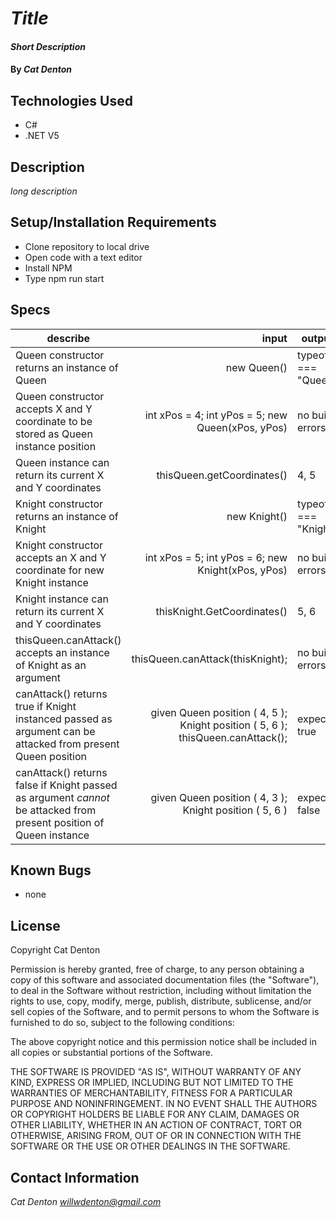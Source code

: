 # _Title_

#### _Short Description_

#### By _**Cat Denton**_

## Technologies Used

* C#
* .NET V5

## Description

_long description_

## Setup/Installation Requirements

* Clone repository to local drive
* Open code with a text editor
* Install NPM
* Type npm run start

## Specs

| describe | input | output |
|----------|------:|--------|
| Queen constructor returns an instance of Queen | new Queen() | typeof === "Queen" |
| Queen constructor accepts X and Y coordinate to be stored as Queen instance position | int xPos = 4; int yPos = 5; new Queen(xPos, yPos) | no build errors |
| Queen instance can return its current X and Y coordinates | thisQueen.getCoordinates() | 4, 5  |
| Knight constructor returns an instance of Knight | new Knight() | typeof === "Knight" |
| Knight constructor accepts an X and Y coordinate for new Knight instance | int xPos = 5; int yPos = 6; new Knight(xPos, yPos) | no build errors |
| Knight instance can return its current X and Y coordinates | thisKnight.GetCoordinates() | 5, 6 |
| thisQueen.canAttack() accepts an instance of Knight as an argument | thisQueen.canAttack(thisKnight); | no build errors |
| canAttack() returns true if Knight instanced passed as argument can be attacked from present Queen position | given Queen position ( 4, 5 ); Knight position ( 5, 6 ); thisQueen.canAttack(); | expect true  |
| canAttack() returns false if Knight passed as argument *cannot* be attacked from present position of Queen instance | given Queen position ( 4, 3 ); Knight position ( 5, 6 ) | expect false |


## Known Bugs

* none

## License

Copyright <YEAR> Cat Denton

Permission is hereby granted, free of charge, to any person obtaining a copy of this software and associated documentation files (the "Software"), to deal in the Software without restriction, including without limitation the rights to use, copy, modify, merge, publish, distribute, sublicense, and/or sell copies of the Software, and to permit persons to whom the Software is furnished to do so, subject to the following conditions:

The above copyright notice and this permission notice shall be included in all copies or substantial portions of the Software.

THE SOFTWARE IS PROVIDED "AS IS", WITHOUT WARRANTY OF ANY KIND, EXPRESS OR IMPLIED, INCLUDING BUT NOT LIMITED TO THE WARRANTIES OF MERCHANTABILITY, FITNESS FOR A PARTICULAR PURPOSE AND NONINFRINGEMENT. IN NO EVENT SHALL THE AUTHORS OR COPYRIGHT HOLDERS BE LIABLE FOR ANY CLAIM, DAMAGES OR OTHER LIABILITY, WHETHER IN AN ACTION OF CONTRACT, TORT OR OTHERWISE, ARISING FROM, OUT OF OR IN CONNECTION WITH THE SOFTWARE OR THE USE OR OTHER DEALINGS IN THE SOFTWARE.



## Contact Information

_Cat Denton <willwdenton@gmail.com>_